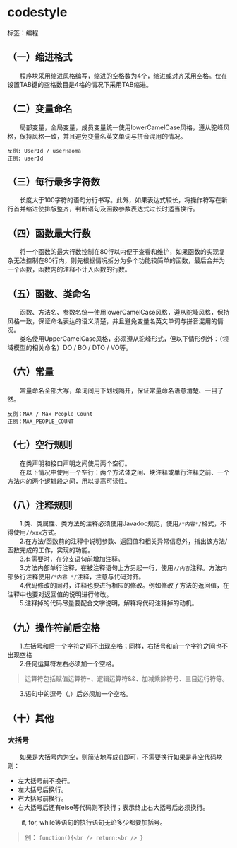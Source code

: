 ﻿# codestyle

标签：编程


## （一）缩进格式
 &emsp;&emsp;程序块采用缩进风格编写，缩进的空格数为4个，缩进或对齐采用空格。仅在设置TAB键的空格数目是4格的情况下采用TAB缩进。
## （二）变量命名
 &emsp;&emsp;局部变量，全局变量，成员变量统一使用lowerCamelCase风格，遵从驼峰风格，保持风格一致，并且避免变量名英文单词与拼音混用的情况。


    反例: UserId / userHaoma
    正例: userId

## （三）每行最多字符数
 &emsp;&emsp;长度大于100字符的语句分行书写。此外，如果表达式较长，将操作符写在新行首并缩进使排版整齐，判断语句及函数参数表达式过长时适当换行。<br />


## （四）函数最大行数
 &emsp;&emsp;将一个函数的最大行数控制在80行以内便于查看和维护，如果函数的实现复杂无法控制在80行内，则先根据情况拆分为多个功能较简单的函数，最后合并为一个函数，函数内的注释不计入函数的行数。<br />

## （五）函数、类命名
 &emsp;&emsp;函数、方法名、参数名统一使用lowerCamelCase风格，遵从驼峰风格，保持风格一致，保证命名表达的语义清楚，并且避免变量名英文单词与拼音混用的情况。<br />
 &emsp;&emsp;类名使用UpperCamelCase风格，必须遵从驼峰形式，但以下情形例外：（领域模型的相关命名）DO / BO / DTO / VO等。

## （六）常量
 &emsp;&emsp;常量命名全部大写，单词间用下划线隔开，保证常量命名语意清楚、一目了然。<br />

    反例：MAX / Max_People_Count
    正例：MAX_PEOPLE_COUNT

## （七）空行规则
 &emsp;&emsp;在类声明和接口声明之间使用两个空行。<br />
 &emsp;&emsp;在以下情况中使用一个空行：两个方法体之间、块注释或单行注释之前、一个方法内的两个逻辑段之间，用以提高可读性。

## （八）注释规则
 &emsp;&emsp;1.类、类属性、类方法的注释必须使用Javadoc规范，使用`/*内容*/`格式，不得使用`//xxx`方式。<br />
 &emsp;&emsp;2.在方法/函数前的注释中说明参数、返回值和相关异常信息外，指出该方法/函数完成的工作，实现的功能。<br />
 &emsp;&emsp;3.有需要时，在分支语句前增加注释。<br />
 &emsp;&emsp;3.方法内部单行注释，在被注释语句上方另起一行，使用`//内容`注释。方法内部多行注释使用`/*内容 */`注释，注意与代码对齐。<br />
 &emsp;&emsp;4.代码修改的同时，注释也要进行相应的修改。例如修改了方法的返回值，在注释中也要对返回值的说明进行修改。<br />
 &emsp;&emsp;5.注释掉的代码尽量要配合文字说明，解释将代码注释掉的动机。<br />

## （九）操作符前后空格
 &emsp;&emsp;1.左括号和后一个字符之间不出现空格；同样，右括号和前一个字符之间也不出现空格<br />
 &emsp;&emsp;2.任何运算符左右必须加一个空格。<br />

> 运算符包括赋值运算符=、逻辑运算符&&、加减乘除符号、三目运行符等。

&emsp;&emsp;3.语句中的逗号（,）后必须加一个空格。<br />

## （十）其他
### 大括号
&emsp;&emsp;如果是大括号内为空，则简洁地写成{}即可，不需要换行如果是非空代码块则：

 - 左大括号前不换行。
 - 左大括号后换行。
 - 右大括号前换行。
 - 右大括号后还有else等代码则不换行；表示终止右大括号后必须换行。

&emsp;&emsp; if, for, while等语句的执行语句无论多少都要加括号。<br />

> 例：
`function(){<br />
        return;<br />
}`

